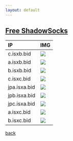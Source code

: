 ```yaml
---
layout: default
---
```


## [Free ShadowSocks](https://global.ishadowx.net/)

| IP        | IMG          |
|:-------------|:------------------|
|c.isxb.bid|![](https://global.ishadowx.net/img/qr/uscxxoo.png)|
|a.isxb.bid|![](https://global.ishadowx.net/img/qr/usaxxoo.png)|
|b.isxb.bid|![](https://global.ishadowx.net/img/qr/usbxxoo.png)|
|c.isxc.bid|![](https://global.ishadowx.net/img/qr/sgcxxoo.png)|
|jpa.isxa.bid|![](https://global.ishadowx.net/img/qr/jpaxxoo.png)|
|jpb.isxa.bid|![](https://global.ishadowx.net/img/qr/jpbxxoo.png)|
|jpc.isxa.bid|![](https://global.ishadowx.net/img/qr/jpcxxoo.png)|
|a.isxc.bid|![](https://global.ishadowx.net/img/qr/sgaxxoo.png)|
|b.isxc.bid|![](https://global.ishadowx.net/img/qr/sgbxxoo.png)|

[back](./)



